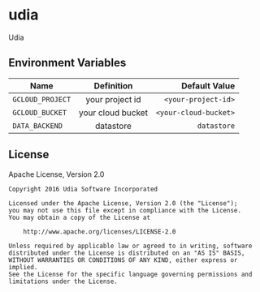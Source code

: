 # udia
Udia


## Environment Variables

| Name        | Definition           | Default Value  |
| ----------- |:--------------------:| --------------:|
| `GCLOUD_PROJECT` | your project id | `<your-project-id>` |
| `GCLOUD_BUCKET` | your cloud bucket | `<your-cloud-bucket>` |
| `DATA_BACKEND` | datastore | `datastore` |

## License
Apache License, Version 2.0
```
Copyright 2016 Udia Software Incorporated

Licensed under the Apache License, Version 2.0 (the "License");
you may not use this file except in compliance with the License.
You may obtain a copy of the License at

    http://www.apache.org/licenses/LICENSE-2.0

Unless required by applicable law or agreed to in writing, software
distributed under the License is distributed on an "AS IS" BASIS,
WITHOUT WARRANTIES OR CONDITIONS OF ANY KIND, either express or implied.
See the License for the specific language governing permissions and
limitations under the License.
```

